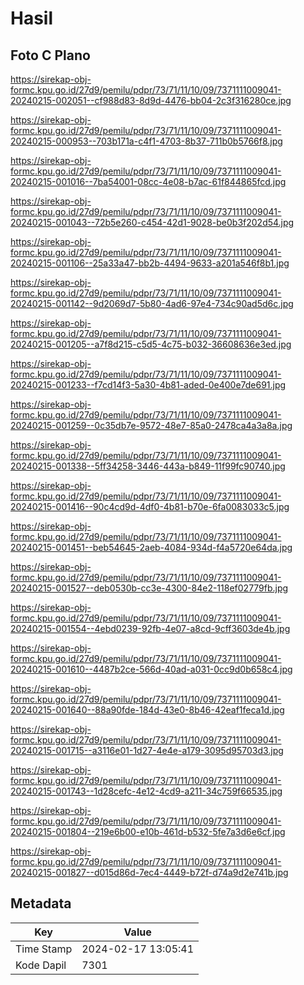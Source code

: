 # Hasil

## Foto C Plano

https://sirekap-obj-formc.kpu.go.id/27d9/pemilu/pdpr/73/71/11/10/09/7371111009041-20240215-002051--cf988d83-8d9d-4476-bb04-2c3f316280ce.jpg

https://sirekap-obj-formc.kpu.go.id/27d9/pemilu/pdpr/73/71/11/10/09/7371111009041-20240215-000953--703b171a-c4f1-4703-8b37-711b0b5766f8.jpg

https://sirekap-obj-formc.kpu.go.id/27d9/pemilu/pdpr/73/71/11/10/09/7371111009041-20240215-001016--7ba54001-08cc-4e08-b7ac-61f844865fcd.jpg

https://sirekap-obj-formc.kpu.go.id/27d9/pemilu/pdpr/73/71/11/10/09/7371111009041-20240215-001043--72b5e260-c454-42d1-9028-be0b3f202d54.jpg

https://sirekap-obj-formc.kpu.go.id/27d9/pemilu/pdpr/73/71/11/10/09/7371111009041-20240215-001106--25a33a47-bb2b-4494-9633-a201a546f8b1.jpg

https://sirekap-obj-formc.kpu.go.id/27d9/pemilu/pdpr/73/71/11/10/09/7371111009041-20240215-001142--9d2069d7-5b80-4ad6-97e4-734c90ad5d6c.jpg

https://sirekap-obj-formc.kpu.go.id/27d9/pemilu/pdpr/73/71/11/10/09/7371111009041-20240215-001205--a7f8d215-c5d5-4c75-b032-36608636e3ed.jpg

https://sirekap-obj-formc.kpu.go.id/27d9/pemilu/pdpr/73/71/11/10/09/7371111009041-20240215-001233--f7cd14f3-5a30-4b81-aded-0e400e7de691.jpg

https://sirekap-obj-formc.kpu.go.id/27d9/pemilu/pdpr/73/71/11/10/09/7371111009041-20240215-001259--0c35db7e-9572-48e7-85a0-2478ca4a3a8a.jpg

https://sirekap-obj-formc.kpu.go.id/27d9/pemilu/pdpr/73/71/11/10/09/7371111009041-20240215-001338--5ff34258-3446-443a-b849-11f99fc90740.jpg

https://sirekap-obj-formc.kpu.go.id/27d9/pemilu/pdpr/73/71/11/10/09/7371111009041-20240215-001416--90c4cd9d-4df0-4b81-b70e-6fa0083033c5.jpg

https://sirekap-obj-formc.kpu.go.id/27d9/pemilu/pdpr/73/71/11/10/09/7371111009041-20240215-001451--beb54645-2aeb-4084-934d-f4a5720e64da.jpg

https://sirekap-obj-formc.kpu.go.id/27d9/pemilu/pdpr/73/71/11/10/09/7371111009041-20240215-001527--deb0530b-cc3e-4300-84e2-118ef02779fb.jpg

https://sirekap-obj-formc.kpu.go.id/27d9/pemilu/pdpr/73/71/11/10/09/7371111009041-20240215-001554--4ebd0239-92fb-4e07-a8cd-9cff3603de4b.jpg

https://sirekap-obj-formc.kpu.go.id/27d9/pemilu/pdpr/73/71/11/10/09/7371111009041-20240215-001610--4487b2ce-566d-40ad-a031-0cc9d0b658c4.jpg

https://sirekap-obj-formc.kpu.go.id/27d9/pemilu/pdpr/73/71/11/10/09/7371111009041-20240215-001640--88a90fde-184d-43e0-8b46-42eaf1feca1d.jpg

https://sirekap-obj-formc.kpu.go.id/27d9/pemilu/pdpr/73/71/11/10/09/7371111009041-20240215-001715--a3116e01-1d27-4e4e-a179-3095d95703d3.jpg

https://sirekap-obj-formc.kpu.go.id/27d9/pemilu/pdpr/73/71/11/10/09/7371111009041-20240215-001743--1d28cefc-4e12-4cd9-a211-34c759f66535.jpg

https://sirekap-obj-formc.kpu.go.id/27d9/pemilu/pdpr/73/71/11/10/09/7371111009041-20240215-001804--219e6b00-e10b-461d-b532-5fe7a3d6e6cf.jpg

https://sirekap-obj-formc.kpu.go.id/27d9/pemilu/pdpr/73/71/11/10/09/7371111009041-20240215-001827--d015d86d-7ec4-4449-b72f-d74a9d2e741b.jpg


## Metadata

| Key        | Value               |
| ---------- | ------------------- |
| Time Stamp | 2024-02-17 13:05:41 |
| Kode Dapil | 7301                |



